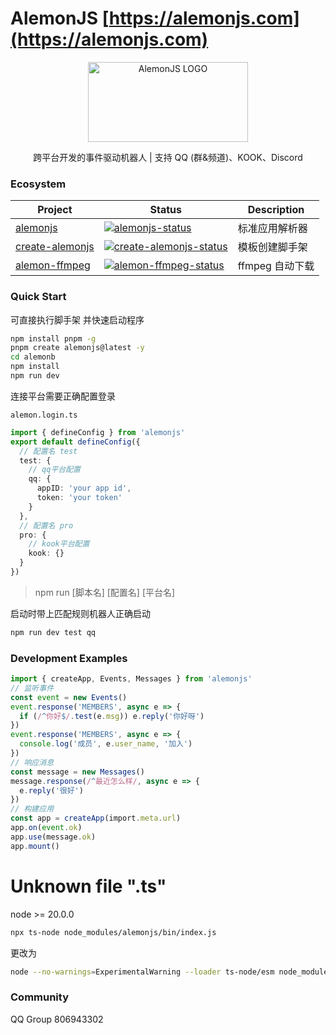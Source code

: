# AlemonJS [https://alemonjs.com](https://alemonjs.com)

<div align="center">
  <a 
  href="https://alemonjs.com/" 
  target="_blank" 
  rel="noopener noreferrer">
  <img 
   width="256" 
   height="128"
   src="https://alemonjs.com/img/alemon.jpg" 
   alt="AlemonJS LOGO"
   >
  </a>
</div>

<div align="center">
  
跨平台开发的事件驱动机器人 | 支持 QQ (群&频道)、KOOK、Discord

</div>

### Ecosystem

| Project           | Status                                               | Description     |
| ----------------- | ---------------------------------------------------- | --------------- |
| [alemonjs]        | [![alemonjs-status]][alemonjs-package]               | 标准应用解析器  |
| [create-alemonjs] | [![create-alemonjs-status]][create-alemonjs-package] | 模板创建脚手架  |
| [alemon-ffmpeg]   | [![alemon-ffmpeg-status]][alemon-ffmpeg-package]     | ffmpeg 自动下载 |

[alemonjs]: https://github.com/ningmengchongshui/alemonjs
[alemonjs-status]: https://img.shields.io/npm/v/alemonjs.svg
[alemonjs-package]: https://www.npmjs.com/package/alemonjs
[create-alemonjs]: https://github.com/ningmengchongshui/alemonjs/tree/create-alemonjs
[create-alemonjs-status]: https://img.shields.io/npm/v/create-alemonjs.svg
[create-alemonjs-package]: https://www.npmjs.com/package/create-alemonjs
[alemon-ffmpeg]: https://github.com/kongxiangyiren/alemon-ffmpeg
[alemon-ffmpeg-status]: https://img.shields.io/npm/v/alemon-ffmpeg.svg
[alemon-ffmpeg-package]: https://www.npmjs.com/package/alemon-ffmpeg

### Quick Start

可直接执行脚手架 并快速启动程序

```sh
npm install pnpm -g
pnpm create alemonjs@latest -y
cd alemonb
npm install
npm run dev
```

连接平台需要正确配置登录

`alemon.login.ts`

```ts
import { defineConfig } from 'alemonjs'
export default defineConfig({
  // 配置名 test
  test: {
    // qq平台配置
    qq: {
      appID: 'your app id',
      token: 'your token'
    }
  },
  // 配置名 pro
  pro: {
    // kook平台配置
    kook: {}
  }
})
```

> npm run [脚本名] [配置名] [平台名]

启动时带上匹配规则机器人正确启动

```sh
npm run dev test qq
```

### Development Examples

```ts
import { createApp, Events, Messages } from 'alemonjs'
// 监听事件
const event = new Events()
event.response('MEMBERS', async e => {
  if (/^你好$/.test(e.msg)) e.reply('你好呀')
})
event.response('MEMBERS', async e => {
  console.log('成员', e.user_name, '加入')
})
// 响应消息
const message = new Messages()
message.response(/^最近怎么样/, async e => {
  e.reply('很好')
})
// 构建应用
const app = createApp(import.meta.url)
app.on(event.ok)
app.use(message.ok)
app.mount()
```

# Unknown file ".ts"

node >= 20.0.0

```sh
npx ts-node node_modules/alemonjs/bin/index.js
```

更改为

```sh
node --no-warnings=ExperimentalWarning --loader ts-node/esm node_modules/alemonjs/bin/index.js
```

### Community

QQ Group 806943302
